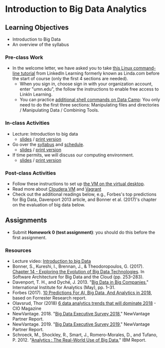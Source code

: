 # Introduction to Big Data Analytics

## Learning Objectives

- Introduction to Big Data
- An overview of the syllabus

### Pre-class Work

- In the welcome letter, we have asked you to take [this Linux command-line tutorial](https://www.linkedin.com/learning/learning-linux-command-line-2) from LinkedIn Learning formerly known as Linda.com  before the start of course (only the first 4 sections are needed). 
    + When you sign in, choose sign in with your organization account, enter "umn.edu", the follow the instructions to enable free access to LinkIn Learning. 
    + You can practice [additional shell commands on Data Camp](https://www.datacamp.com/courses/introduction-to-shell-for-data-science): You only need to do the first three sections: Manipulating files and directories / Manipulating Data / Combining Tools.

### In-class Activities

- Lecture: Introduction to big data
    + [slides](Introduction.pdf) / [print version](Introduction-print.pdf)
- Go over the [syllabus](../syllabus.md) and [schedule](../schedule.md). 
    + [slides](Syllabus.pdf) / [print version](Syllabus-print.pdf)
- If time permits, we will discuss our computing environment.
    + [slides](ComputingEnv.pdf) / [print version](ComputingEnv-print.pdf)

### Post-class Activities

- Follow these instructions to set up [the VM on the virtual desktop](../faqs/installVmCloud.md).
- Read more about [Cloudera VM](../faqs/useVM.md) and [Vagrant](../faqs/vagrant.md)
- Check out the additional readings below, e.g., Forbes's top predictions for Big Data, Davenport 2013 article, and Bonner et al. (2017)'s chapter on the evaluation of big data below. 

## Assignments

- Submit **Homework 0 (test assignment)**: you should do this before the first assignment.

### Resources

- Lecture video: [Introduction to big Data](intro_videos.md)
- Bonner, S., Kureshi, I., Brennan, J., & Theodoropoulos, G. (2017). [Chapter 14 - Exploring the Evolution of Big Data Technologies](readings/Bonner2017.pdf). In Software Architecture for Big Data and the Cloud (pp. 253–283). 
- Davenport, T. H., and Dyché, J. 2013. "[Big Data in Big Companies](readings/Davenport2013.pdf)," International Institute for Analytics (May), pp. 1–31.
- Forbes (2017). [10 Predictions For AI, Big Data, And Analytics in 2018](readings/10_Predictions_For_AI_Big_Data_And_Analytics_in_2018.pdf), based on Forrester Research report.
- Olavsrud, Thor (2018) [6 data analytics trends that will dominate 2018](readings/6_data_analytics_trends_that_will_dominate_2018_CIO.pdf) - CIO Magazine
- NewVantage. 2018. "[Big Data Executive Survey 2018](http://newvantage.com/wp-content/uploads/2018/01/Big-Data-Executive-Survey-2018-Findings.pdf)," NewVantage Partner Report.
- NewVantage. 2019. "[Big Data Executive Survey 2019](https://newvantage.com/wp-content/uploads/2018/12/Big-Data-Executive-Survey-2019-Findings-Updated-010219-1.pdf)," NewVantage Partner Report.
- Schroeck, M., Shockley, R., Smart, J., Romero-Morales, D., and Tufano, P. 2012. "[Analytics : The Real-World Use of Big Data](readings/Schroeck2012.pdf)," IBM Report.
